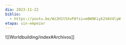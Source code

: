 ```yaml
---
dia: 2023-11-22
biblio:
  - https://youtu.be/Wz2H1t5XvP8?si=m8W9Kiyk2VAV4lyW
etapa: sin-empezar
---
```









![[Worldbuilding/index#Archivos]]
